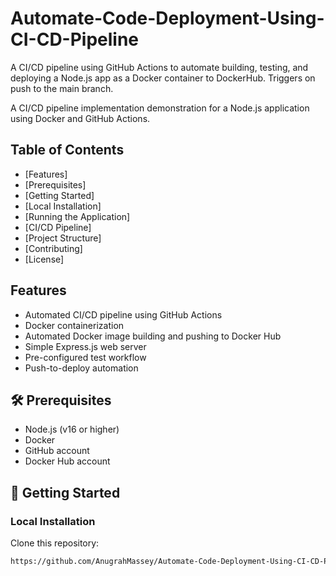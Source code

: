 # Automate-Code-Deployment-Using-CI-CD-Pipeline
A CI/CD pipeline using GitHub Actions to automate building, testing, and deploying a Node.js app as a Docker container to DockerHub. Triggers on push to the main branch.

A CI/CD pipeline implementation demonstration for a Node.js application using Docker and GitHub Actions.

## Table of Contents
- [Features]
- [Prerequisites]
- [Getting Started]
- [Local Installation]
- [Running the Application]
- [CI/CD Pipeline]
- [Project Structure]
- [Contributing]
- [License]

## Features
- Automated CI/CD pipeline using GitHub Actions
- Docker containerization
- Automated Docker image building and pushing to Docker Hub
- Simple Express.js web server
- Pre-configured test workflow
- Push-to-deploy automation

## 🛠 Prerequisites
- Node.js (v16 or higher)
- Docker
- GitHub account
- Docker Hub account

## 🚀 Getting Started

### Local Installation
Clone this repository:
```bash
https://github.com/AnugrahMassey/Automate-Code-Deployment-Using-CI-CD-Pipeline.git
